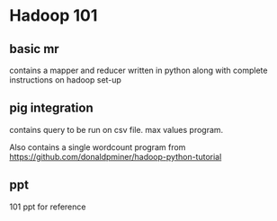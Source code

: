 # Hadoop 101

## basic mr
contains a mapper and reducer written in python along with complete instructions on hadoop set-up

## pig integration
contains query to be run on csv file. max values program.

Also contains a single wordcount program from https://github.com/donaldpminer/hadoop-python-tutorial

## ppt
101 ppt for reference
